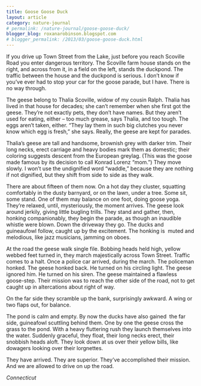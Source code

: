 ```yaml
---
title: Goose Goose Duck
layout: article
category: nature-journal
# permalink: /nature-journal/goose-goose-duck/
blogger_blog: roxanarobinson.blogspot.com
# blogger_permalink: /2013/03/goose-goose-duck.html
---
```

If you drive up Town Street from the Lake, just before you reach Scoville Road you enter dangerous territory. The Scoville farm house stands on the right, and across from it, in a field on the left, stands the duckpond. The traffic between the house and the duckpond is serious. I don’t know if you’ve ever had to stop your car for the goose parade, but I have. There is no way through.

The geese belong to Thalia Scoville, widow of my cousin Ralph. Thalia has lived in that house for decades; she can’t remember when she first got the geese. They’re not exactly pets, they don’t have names. But they aren’t used for eating, either – too much grease, says Thalia, and too tough. The eggs aren’t taken, either. “They lay them in such big clutches you never know which egg is fresh,” she says. Really, the geese are kept for parades.

Thalia’s geese are tall and handsome, brownish grey with darker trim. Their long necks, erect carriage and heavy bodies mark them as domestic; their coloring suggests descent from the European greylag. (This was the goose made famous by its decision to call Konrad Lorenz “mom.”) They move slowly. I won’t use the undignified word “waddle,” because they are nothing if not dignified, but they shift from side to side as they walk.

There are about fifteen of them now. On a hot day they cluster, squatting comfortably in the dusty barnyard, or on the lawn, under a tree. Some sit, some stand. One of them may balance on one foot, doing goose yoga. They’re relaxed, until, mysteriously, the moment arrives. The geese look around jerkily, giving little bugling trills. They stand and gather, then, honking companionably, they begin the parade, as though an inaudible whistle were blown. Down the driveway they go. The ducks and guineaufowl follow, caught up by the excitement. The honking is  muted and melodious, like jazz musicians, jamming on oboes.

At the road the geese walk single file. Bobbing heads held high, yellow webbed feet turned in, they march majestically across Town Street. Traffic comes to a halt. Once a police car arrived, during the march. The policeman honked. The geese honked back. He turned on his circling light. The geese ignored him. He turned on his siren. The geese maintained a flawless goose-step. Their mission was to reach the other side of the road, not to get caught up in altercations about right of way.

On the far side they scramble up the bank, surprisingly awkward. A wing or two flaps out, for balance.

The pond is calm and empty. By now the ducks have also gained  the far side, guineafowl scuttling behind them. One by one the geese cross the grass to the pond. With a heavy fluttering rush they launch themselves into the water. Suddenly graceful, they float, their long necks erect, their snobbish heads aloft. They look down at us over their yellow bills, like dowagers looking over their lorgnettes.

They have arrived. They are superior. They’ve accomplished their mission. And we are allowed to drive on up the road.

<!--  *August 13, 2012, -->

*Connecticut*